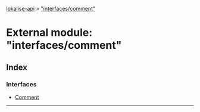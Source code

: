 [lokalise-api](../README.md) > ["interfaces/comment"](../modules/_interfaces_comment_.md)

# External module: "interfaces/comment"

## Index

### Interfaces

* [Comment](../interfaces/_interfaces_comment_.comment.md)

---

